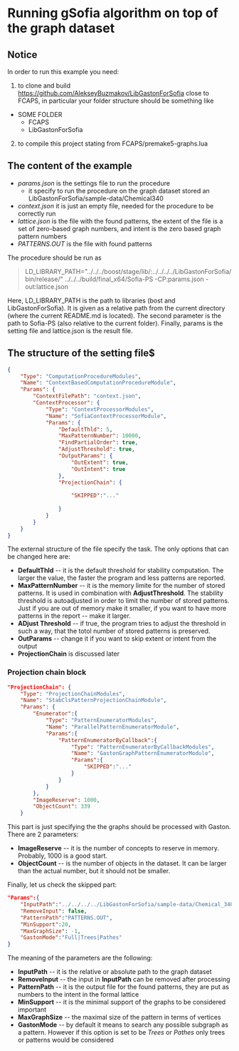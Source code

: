 # Running gSofia algorithm on top of the graph dataset

## Notice

In order to run this example you need:
1. to clone and build https://github.com/AlekseyBuzmakov/LibGastonForSofia close to FCAPS, in particular your folder structure should be something like
  * SOME FOLDER
    * FCAPS
    * LibGastonForSofia
2. to compile this project stating from FCAPS/premake5-graphs.lua

## The content of the example

* _params.json_ is the settings file to run the procedure
  * it specify to run the procedure on the graph dataset stored an LibGastonForSofia/sample-data/Chemical340
* _context.json_ it is just an empty file, needed for the procedure to be correctly run
* _lattice.json_ is the file with the found patterns, the extent of the file is a set of zero-based graph numbers, and intent is the zero based graph pattern numbers
* _PATTERNS.OUT_ is the file with found patterns

The procedure should be run as
> LD_LIBRARY_PATH="../../../boost/stage/lib/:../../../../LibGastonForSofia/bin/release/" ../../../build/final_x64/Sofia-PS -CP:params.json -out:lattice.json

Here, LD_LIBRARY_PATH is the path to libraries (bost and LibGastonForSofia). It is given as a relative path from the current directory (where the current README.md is located).
The second parameter is the path to Sofia-PS (also relative to the current folder). Finally, params is the setting file and lattice.json is the result file.

## The structure of the setting file$

```json
{
	"Type": "ComputationProcedureModules",
	"Name": "ContextBasedComputationProcedureModule",
	"Params": {
		"ContextFilePath": "context.json",
		"ContextProcessor": {
			"Type": "ContextProcessorModules",
			"Name": "SofiaContextProcessorModule",
			"Params": {
				"DefaultThld": 5,
				"MaxPatternNumber": 10000,
				"FindPartialOrder": true,
				"AdjustThreshold": true,
				"OutputParams": {
					"OutExtent": true,
					"OutIntent": true
				},
				"ProjectionChain": {
				
					"SKIPPED":"..."
                
				}
            }
        }
    }
}
```

The external structure of the file specify the task. The only options that can be changed here are:
* **DefaultThld** --  it is the default threshold for stability computation. The larger the value, the faster the program and less patterns are reported.
* **MaxPatternNumber** -- it is the memory limite for the number of stored patterns. It is used in combination with **AdjustThreshold**. The stability threshold is autoadjusted in order to limit the number of stored patterns. Just if you are out of memory make it smaller, if you want to have more patterns in the report -- make it larger.
* **ADjust Threshold** -- if true, the program tries to adjust the threshold in such a way, that the totol number of stored patterns is preserved.
* **OutParams** --  change it if you want to skip extent or intent from the output
* **ProjectionChain** is discussed later

### Projection chain block

```json
"ProjectionChain": {
	"Type": "ProjectionChainModules",
	"Name": "StabClsPatternProjectionChainModule",
	"Params": {
		"Enumerator":{
			"Type": "PatternEnumeratorModules",
			"Name": "ParallelPatternEnumeratorModule",
			"Params":{
				"PatternEnumeratorByCallback":{
					"Type": "PatternEnumeratorByCallbackModules",
					"Name": "GastonGraphPatternEnumeratorModule",
					"Params":{
						"SKIPPED":"..."
					}
				}
			}	
		},
		"ImageReserve": 1000,
		"ObjectCount": 339
	}

```

This part is just specifying the the graphs should be processed with Gaston. There are 2 parameters:
* **ImageReserve** -- it is the number of concepts to reserve in memory. Probably, 1000 is a good start.
* **ObjectCount** -- is the number of objects in the dataset. It can be larger than the actual number, but it should not be smaller.

Finally, let us check the skipped part:

```json
"Params":{
	"InputPath":"../../../../LibGastonForSofia/sample-data/Chemical_340",
	"RemoveInput": false,
	"PatternPath":"PATTERNS.OUT",
	"MinSupport":20,
	"MaxGraphSize": -1,
	"GastonMode":"Full|Trees|Pathes"
}
```

The meaning of the parameters are the following:
* **InputPath** -- it is the relative or absolute path to the graph dataset
* **RemoveInput** -- the input in **InputPath** can be removed after processing
* **PatternPath** -- it is the output file for the found patterns, they are put as numbers to the intent in the formal lattice
* **MinSupport** -- it is the minimal support of the graphs to be considered important
* **MaxGraphSize** -- the maximal size of the pattern in terms of vertices
* **GastonMode** -- by default it means to search any possible subgraph as a pattern. However if this option is set to be _Trees_ or _Pathes_ only trees or patterns would be considered
